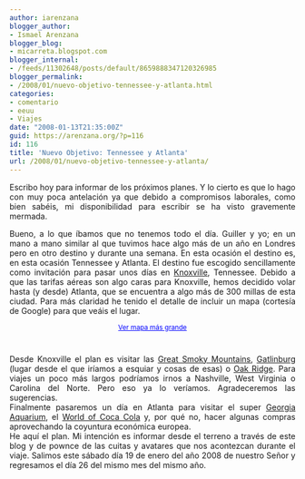 ```yaml
---
author: iarenzana
blogger_author:
- Ismael Arenzana
blogger_blog:
- micarreta.blogspot.com
blogger_internal:
- /feeds/11302648/posts/default/8659888347120326985
blogger_permalink:
- /2008/01/nuevo-objetivo-tennessee-y-atlanta.html
categories:
- comentario
- eeuu
- Viajes
date: "2008-01-13T21:35:00Z"
guid: https://arenzana.org/?p=116
id: 116
title: 'Nuevo Objetivo: Tennessee y Atlanta'
url: /2008/01/nuevo-objetivo-tennessee-y-atlanta/
---
```

<p style="text-align: justify;">
  Escribo hoy para informar de los próximos planes. Y lo cierto es que lo hago con muy poca antelación ya que debido a compromisos laborales, como bien sabéis, mi disponibilidad para escribir se ha visto gravemente mermada.
</p>

<p style="text-align: justify;">
  Bueno, a lo que íbamos que no tenemos todo el día. Guiller y yo; en un mano a mano similar al que tuvimos hace algo más de un año en Londres pero en otro destino y durante una semana. En esta ocasión el destino es, en esta ocasión Tennessee y Atlanta. El destino fue escogido sencillamente como invitación para pasar unos días en <a href="http://en.wikipedia.org/wiki/Knoxville,_Tennessee">Knoxville</a>, Tennessee. Debido a que las tarifas aéreas son algo caras para Knoxville, hemos decidido volar hasta (y desde) Atlanta, que se encuentra a algo más de 300 millas de esta ciudad. Para más claridad he tenido el detalle de incluir un mapa (cortesía de Google) para que veáis el lugar.
</p>

<p style="text-align: justify;">
</p>

<div style="text-align: center;">
</div>

<div style="text-align: center;">
  <small><a href="http://maps.google.com/maps?q=Knoxville,+TN,+USA&ie=UTF8&om=1&ll=37.753344,-81.474609&spn=12.151728,18.676758&z=5&source=embed" style="color:#0000FF;text-align:left">Ver mapa más grande</a><br /></small>
</div>

<span style="font-size: 10px;"><br /></span>

<div style="text-align: justify;">
  Desde Knoxville el plan es visitar las <a href="http://en.wikipedia.org/wiki/Great_Smoky_Mountains">Great Smoky Mountains,</a> <a href="http://en.wikipedia.org/wiki/Gatlinburg,_Tennessee">Gatlinburg</a> (lugar desde el que iríamos a esquiar y cosas de esas) o <a href="http://en.wikipedia.org/wiki/Oak_Ridge,_Tennessee">Oak Ridge</a>. Para viajes un poco más largos podríamos irnos a Nashville, West Virginia o Carolina del Norte. Pero eso ya lo veríamos. Agradeceremos las sugerencias.
</div>

<div style="text-align: justify;">
  Finalmente pasaremos un día en Atlanta para visitar el super <a href="http://www.georgiaaquarium.org/">Georgia Aquarium</a>, el <a href="http://www.woccatlanta.com/">World of Coca Cola</a> y, por qué no, hacer algunas compras aprovechando la coyuntura económica europea.
</div>

<div style="text-align: justify;">
</div>

<div style="text-align: justify;">
  He aquí el plan. Mi intención es informar desde el terreno a través de este blog y de pownce de las cuitas y avatares que nos acontezcan durante el viaje. Salimos este sábado día 19 de enero del año 2008 de nuestro Señor y regresamos el día 26 del mismo mes del mismo año.
</div>